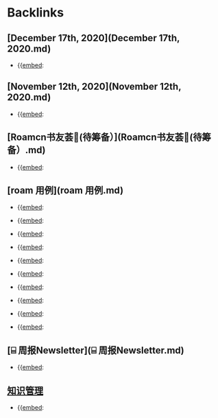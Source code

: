 
# Backlinks
## [December 17th, 2020](December 17th, 2020.md)
- {{[embed](embed.md):

## [November 12th, 2020](November 12th, 2020.md)
- {{[embed](embed.md):

## [Roamcn书友荟🥝(待筹备）](Roamcn书友荟🥝(待筹备）.md)
- {{[embed](embed.md):

## [roam 用例](roam 用例.md)
- {{[embed](embed.md):

- {{[embed](embed.md):

- {{[embed](embed.md):

- {{[embed](embed.md):

- {{[embed](embed.md):

- {{[embed](embed.md):

- {{[embed](embed.md):

- {{[embed](embed.md):

- {{[embed](embed.md):

- {{[embed](embed.md):

## [⌸ 周报Newsletter](⌸ 周报Newsletter.md)
- {{[embed](embed.md):

## [知识管理](知识管理.md)
- {{[embed](embed.md):

